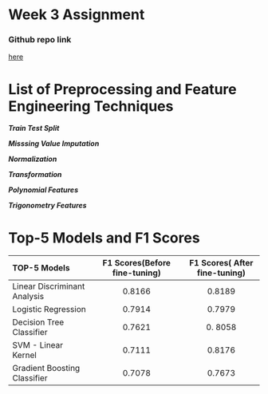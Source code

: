 
# Week 3 Assignment
### Github repo link
[here](https://github.com/raja-7-c/MLOps_Assignment/)

# List of Preprocessing and Feature Engineering Techniques

***Train Test Split***

***Misssing Value Imputation***

***Normalization***

***Transformation***

***Polynomial Features***

***Trigonometry Features***

# Top-5 Models and F1 Scores

| TOP-5 Models      | F1 Scores(Before fine-tuning) | F1 Scores(  After fine-tuning)     |
| :---              |           :----:              |           :---:                    |
|    Linear Discriminant Analysis               |           0.8166                    |        0.8189                            |
|    Logistic Regression             |           0.7914	             |        0.7979                         |
|   Decision Tree Classifier               |           0.7621                    |        0. 8058                          |
|    SVM - Linear Kernel              |           0.7111                  |        0.8176                           |
|    Gradient Boosting Classifier               |           0.7078                    |        0.7673                           |
